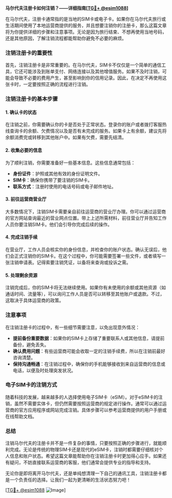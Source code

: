 **马尔代夫注册卡如何注销？——详细指南[[TG💪+ @esim1088](https://t.me/s/esim1088)]**

在马尔代夫，注册卡通常指的是当地的SIM卡或电子卡。如果你在马尔代夫旅行或生活期间使用了本地运营商提供的服务，并且想要注销你的注册卡，那么这篇文章将为你提供详细的步骤和注意事项。无论是因为旅行结束、不想再使用当地号码，还是其他原因，了解注销流程都能帮助你避免不必要的麻烦。

### 注销注册卡的重要性

首先，注销注册卡是非常重要的。在马尔代夫，SIM卡不仅仅是一个简单的通信工具，它还可能涉及到账单支付、网络连接以及其他增值服务。如果不及时注销，可能会导致不必要的费用产生，甚至影响到你的信用记录。因此，在决定不再使用这张卡时，一定要按照正确的流程进行注销。

### 注销注册卡的基本步骤

#### 1. 确认卡的状态
在注销之前，你需要确认你的卡是否处于正常状态。登录你的账户或者拨打客服热线查询卡的余额、欠费情况以及是否有未完成的服务。如果卡上有余额，建议先将余额消费完或转移到其他账户中。如果有欠费，需要先结清。

#### 2. 收集必要的信息
为了顺利注销，你需要准备好一些基本信息。这些信息通常包括：
- **身份证件**：护照或其他有效的身份证明文件。
- **SIM卡**：确保你携带了要注销的SIM卡。
- **联系方式**：注册时使用的电话号码或电子邮件地址。

#### 3. 前往运营商营业厅
大多数情况下，注销SIM卡需要亲自前往运营商的营业厅办理。你可以通过运营商的官方网站查询最近的营业网点位置。带上上述所需材料，前往营业厅并告知工作人员你要注销SIM卡。他们会引导你完成后续的操作。

#### 4. 完成注销手续
在营业厅，工作人员会核实你的身份信息，并检查你的账户状态。确认无误后，他们会正式注销你的SIM卡。在这个过程中，你可能需要签署一些文件，或者填写一张注销申请表。记得索要注销凭证，以备将来查询或投诉之需。

#### 5. 处理剩余资源
注销完成后，你的SIM卡将无法继续使用。如果你有未使用的余额或其他资源（如通话时间、流量等），可以询问工作人员是否可以转移至其他账户或退款。不过，这取决于具体运营商的政策。

### 注意事项

在注销注册卡的过程中，有一些细节需要注意，以免出现意外情况：

- **提前备份重要数据**：如果你的SIM卡上存储了重要联系人或其他信息，请提前备份，避免丢失。
- **确认费用问题**：有些运营商可能会收取一定的注销手续费，所以在注销前最好咨询清楚。
- **保持沟通畅通**：在注销过程中，确保你的手机能够接收到来自运营商的信息或电话，以便及时处理突发状况。

### 电子SIM卡的注销方式

随着科技的发展，越来越多的人选择使用电子SIM卡（eSIM）。对于eSIM卡的注销，虽然不需要实体卡，但仍然需要按照运营商的规定进行操作。通常可以通过运营商的官方应用程序或网站完成注销。具体步骤可以参考运营商提供的用户手册或在线帮助文档。

### 总结

注销马尔代夫的注册卡并不是一件复杂的事情，只要按照正确的步骤进行，就能顺利完成。无论是传统的物理SIM卡还是现代的eSIM卡，注销时都需要仔细核对个人信息和账户状态。希望这篇文章能帮助你在注销注册卡时更加得心应手。如果还有疑问，不妨直接联系运营商的客服，他们通常会提供专业的指导和支持。

无论你是即将离开马尔代夫，还是单纯想清理一下自己的通讯工具，注销注册卡都是一个负责任的选择。让我们一起为更清晰的生活状态努力吧！

[[TG💪+ @esim1088](https://t.me/s/esim1088) ![Image](https://i.postimg.cc/4NQfJmqS/Snipaste-2025-05-13-00-14-12.png)]